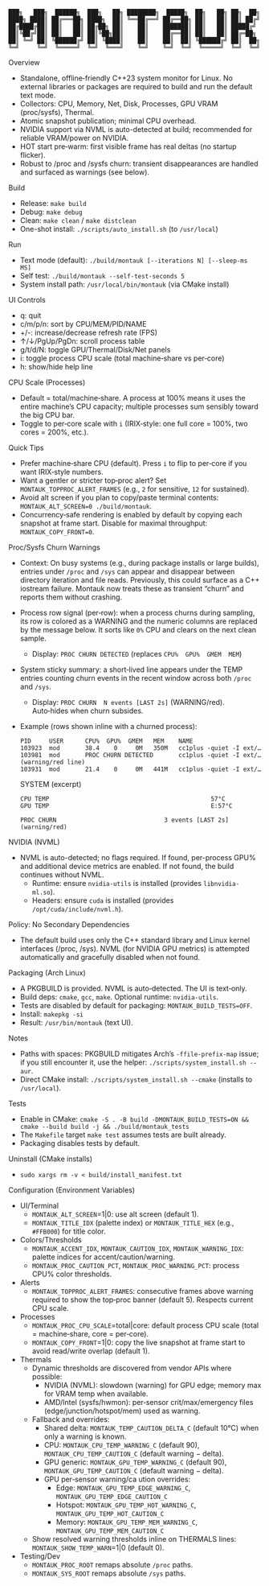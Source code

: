 ```
███╗   ███╗  ██████╗  ███╗   ██╗ ████████╗  █████╗  ██╗   ██╗ ██╗  ██╗
████╗ ████║ ██╔═══██╗ ████╗  ██║ ╚══██╔══╝ ██╔══██╗ ██║   ██║ ██║ ██╔╝
██╔████╔██║ ██║   ██║ ██╔██╗ ██║    ██║    ███████║ ██║   ██║ █████╔╝ 
██║╚██╔╝██║ ██║   ██║ ██║╚██╗██║    ██║    ██╔══██║ ██║   ██║ ██╔═██╗ 
██║ ╚═╝ ██║ ╚██████╔╝ ██║ ╚████║    ██║    ██║  ██║ ╚██████╔╝ ██║  ██╗
╚═╝     ╚═╝  ╚═════╝  ╚═╝  ╚═══╝    ╚═╝    ╚═╝  ╚═╝  ╚═════╝  ╚═╝  ╚═╝
```

Overview
- Standalone, offline‑friendly C++23 system monitor for Linux. No external libraries or packages are required to build and run the default text mode.
- Collectors: CPU, Memory, Net, Disk, Processes, GPU VRAM (proc/sysfs), Thermal.
- Atomic snapshot publication; minimal CPU overhead.
- NVIDIA support via NVML is auto-detected at build; recommended for reliable VRAM/power on NVIDIA.
 - HOT start pre‑warm: first visible frame has real deltas (no startup flicker).
 - Robust to /proc and /sysfs churn: transient disappearances are handled and surfaced as warnings (see below).

Build
- Release: `make build`
- Debug: `make debug`
- Clean: `make clean` / `make distclean`
- One-shot install: `./scripts/auto_install.sh` (to `/usr/local`)

Run
- Text mode (default): `./build/montauk [--iterations N] [--sleep-ms MS]`
- Self test: `./build/montauk --self-test-seconds 5`
- System install path: `/usr/local/bin/montauk` (via CMake install)

UI Controls
- q: quit
- c/m/p/n: sort by CPU/MEM/PID/NAME
- +/-: increase/decrease refresh rate (FPS)
- ↑/↓/PgUp/PgDn: scroll process table
- g/t/d/N: toggle GPU/Thermal/Disk/Net panels
- i: toggle process CPU scale (total machine‑share vs per‑core)
- h: show/hide help line

CPU Scale (Processes)
- Default = total/machine‑share. A process at 100% means it uses the entire machine’s CPU capacity; multiple processes sum sensibly toward the big CPU bar.
- Toggle to per‑core scale with `i` (IRIX‑style: one full core = 100%, two cores = 200%, etc.).

Quick Tips
- Prefer machine‑share CPU (default). Press `i` to flip to per‑core if you want IRIX‑style numbers.
- Want a gentler or stricter top‑proc alert? Set `MONTAUK_TOPPROC_ALERT_FRAMES` (e.g., `2` for sensitive, `12` for sustained).
- Avoid alt screen if you plan to copy/paste terminal contents: `MONTAUK_ALT_SCREEN=0 ./build/montauk`.
- Concurrency‑safe rendering is enabled by default by copying each snapshot at frame start. Disable for maximal throughput: `MONTAUK_COPY_FRONT=0`.

Proc/Sysfs Churn Warnings
- Context: On busy systems (e.g., during package installs or large builds), entries under `/proc` and `/sys` can appear and disappear between directory iteration and file reads. Previously, this could surface as a C++ iostream failure. Montauk now treats these as transient “churn” and reports them without crashing.
- Process row signal (per‑row): when a process churns during sampling, its row is colored as a WARNING and the numeric columns are replaced by the message below. It sorts like `0%` CPU and clears on the next clean sample.
  - Display: `PROC CHURN DETECTED` (replaces `CPU%  GPU%  GMEM  MEM`)
- System sticky summary: a short‑lived line appears under the TEMP entries counting churn events in the recent window across both `/proc` and `/sys`.
  - Display: `PROC CHURN  N events [LAST 2s]` (WARNING/red). Auto‑hides when churn subsides.
- Example (rows shown inline with a churned process):
  
      PID     USER      CPU%  GPU%  GMEM   MEM    NAME
      103923  mod       38.4    0     0M   350M   cc1plus -quiet -I ext/…
      103981  mod       PROC CHURN DETECTED       cc1plus -quiet -I ext/…    (warning/red line)
      103931  mod       21.4    0     0M   441M   cc1plus -quiet -I ext/…
  
  SYSTEM (excerpt)
  
      CPU TEMP                                             57°C
      GPU TEMP                                             E:57°C
  
      PROC CHURN                              3 events [LAST 2s]         (warning/red)

 

NVIDIA (NVML)
- NVML is auto-detected; no flags required. If found, per-process GPU% and additional device metrics are enabled. If not found, the build continues without NVML.
  - Runtime: ensure `nvidia-utils` is installed (provides `libnvidia-ml.so`).
  - Headers: ensure `cuda` is installed (provides `/opt/cuda/include/nvml.h`).

Policy: No Secondary Dependencies
- The default build uses only the C++ standard library and Linux kernel interfaces (/proc, /sys). NVML (for NVIDIA GPU metrics) is attempted automatically and gracefully disabled when not found.

Packaging (Arch Linux)
- A PKGBUILD is provided. NVML is auto‑detected. The UI is text‑only.
- Build deps: `cmake`, `gcc`, `make`. Optional runtime: `nvidia-utils`.
- Tests are disabled by default for packaging: `MONTAUK_BUILD_TESTS=OFF`.
- Install: `makepkg -si`
- Result: `/usr/bin/montauk` (text UI).

Notes
- Paths with spaces: PKGBUILD mitigates Arch’s `-ffile-prefix-map` issue; if you still encounter it, use the helper: `./scripts/system_install.sh --aur`.
- Direct CMake install: `./scripts/system_install.sh --cmake` (installs to `/usr/local`).

Tests
- Enable in CMake: `cmake -S . -B build -DMONTAUK_BUILD_TESTS=ON && cmake --build build -j && ./build/montauk_tests`
- The `Makefile` target `make test` assumes tests are built already.
- Packaging disables tests by default.

Uninstall (CMake installs)
- `sudo xargs rm -v < build/install_manifest.txt`

Configuration (Environment Variables)
- UI/Terminal
  - `MONTAUK_ALT_SCREEN`=1|0: use alt screen (default 1).
  - `MONTAUK_TITLE_IDX` (palette index) or `MONTAUK_TITLE_HEX` (e.g., `#FFB000`) for title color.
- Colors/Thresholds
  - `MONTAUK_ACCENT_IDX`, `MONTAUK_CAUTION_IDX`, `MONTAUK_WARNING_IDX`: palette indices for accent/caution/warning.
  - `MONTAUK_PROC_CAUTION_PCT`, `MONTAUK_PROC_WARNING_PCT`: process CPU% color thresholds.
- Alerts
  - `MONTAUK_TOPPROC_ALERT_FRAMES`: consecutive frames above warning required to show the top‑proc banner (default 5). Respects current CPU scale.
- Processes
  - `MONTAUK_PROC_CPU_SCALE`=total|core: default process CPU scale (total = machine‑share, core = per‑core).
  - `MONTAUK_COPY_FRONT`=1|0: copy the live snapshot at frame start to avoid read/write overlap (default 1).
 - Thermals
   - Dynamic thresholds are discovered from vendor APIs where possible:
     - NVIDIA (NVML): slowdown (warning) for GPU edge; memory max for VRAM temp when available.
     - AMD/Intel (sysfs/hwmon): per‑sensor crit/max/emergency files (edge/junction/hotspot/mem) used as warning.
   - Fallback and overrides:
     - Shared delta: `MONTAUK_TEMP_CAUTION_DELTA_C` (default 10°C) when only a warning is known.
     - CPU: `MONTAUK_CPU_TEMP_WARNING_C` (default 90), `MONTAUK_CPU_TEMP_CAUTION_C` (default warning − delta).
     - GPU generic: `MONTAUK_GPU_TEMP_WARNING_C` (default 90), `MONTAUK_GPU_TEMP_CAUTION_C` (default warning − delta).
     - GPU per‑sensor warning/ca ution overrides:
       - Edge: `MONTAUK_GPU_TEMP_EDGE_WARNING_C`, `MONTAUK_GPU_TEMP_EDGE_CAUTION_C`
       - Hotspot: `MONTAUK_GPU_TEMP_HOT_WARNING_C`, `MONTAUK_GPU_TEMP_HOT_CAUTION_C`
       - Memory: `MONTAUK_GPU_TEMP_MEM_WARNING_C`, `MONTAUK_GPU_TEMP_MEM_CAUTION_C`
   - Show resolved warning thresholds inline on THERMALS lines: `MONTAUK_SHOW_TEMP_WARN`=1|0 (default 0).
- Testing/Dev
  - `MONTAUK_PROC_ROOT` remaps absolute `/proc` paths.
  - `MONTAUK_SYS_ROOT` remaps absolute `/sys` paths.

 
